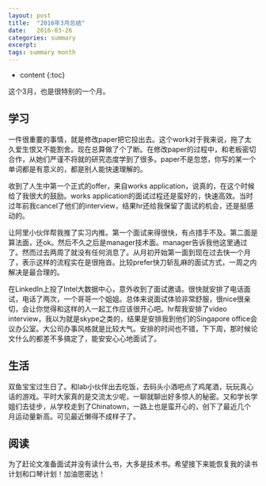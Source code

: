 ```yaml
---
layout: post
title:  "2016年3月总结"
date:   2016-03-26
categories: summary
excerpt: 
tags: summary month
---
```

* content
{:toc}

这个3月，也是很特别的一个月。

## 学习
一件很重要的事情，就是修改paper把它投出去。这个work对于我来说，拖了太久爱生恨又不能割舍。现在总算做了个了断。在修改paper的过程中，和老板密切合作，从她们严谨不将就的研究态度学到了很多。paper不是忽悠，你写的某一个单词都是有意义的，都是别人能快速理解的。

收到了人生中第一个正式的offer，来自works application，说真的，在这个时候给了我很大的鼓励。works application的面试过程还是蛮好的，快速高效。当时过年前我cancel了他们的interview，结果hr还给我保留了面试的机会，还是挺感动的。

让阿里小伙伴帮我推了实习内推。第一个面试来得很快，有点措手不及。第二面是算法面，还ok。然后不久之后是manager技术面。manager告诉我他这里通过了。然而过去两周了就没有任何消息了。从月初开始第一面到现在过去快一个月了，表示这样的流程实在是很拖沓。比较prefer快刀斩乱麻的面试方式，一周之内解决是最合理的。

在LinkedIn上投了Intel大数据中心，意外收到了面试邀请。很快就安排了电话面试，电话了两次，一个哥哥一个姐姐。总体来说面试体验非常舒服，很nice很亲切，会让你觉得和这样的人一起工作应该很开心吧。hr帮我安排了video interview，我以为就是skype之类的，结果是安排我到他们的Singapore office会议办公室。大公司办事风格就是比较大气。安排的时间也不错，下下周，那时候论文什么的都差不多搞定了，能安安心心地面试了。

## 生活
双鱼宝宝过生日了。和lab小伙伴出去吃饭，去码头小酒吧点了鸡尾酒，玩玩真心话的游戏。平时大家真的是交流太少呢，一聊就聊出好多惊人的秘密。又和学长学姐们去徒步，从学校走到了Chinatown，一路上也是蛮开心的，创下了最近几个月运动量新高。可见最近懒得不成样子了。

## 阅读
为了赶论文准备面试并没有读什么书，大多是技术书。希望接下来能恢复我的读书计划和口琴计划！加油思密达！
